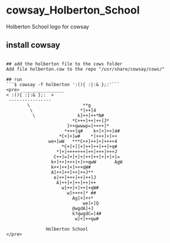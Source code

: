 # cowsay_Holberton_School
Holberton School logo for cowsay

## install cowsay
```sudo apt-get install cowsay

## add the holberton file to the cows folder
Add file holberton.cow to the repo "/usr/share/cowsay/cows/"

## run
```$ cowsay -f holberton ':(){ :|:& };:'```
<pre> ________________
< :(){ :|:& };:  >
 ----------------
        \                    **g
         \                  *]++]4
          \                k]++]++*N#
                         *C+++]++]++]J*
                       ]++qwwwp=]++++]*
                      *+++]q#    k+]+]++]4#
                    *C+]+]w#    *]+++]+]++
                we+]wW   ***C++]++]+]++++4
                     *C+]+]]+]++]++]++]+q#
                   *]+]+++++++]++]+++]+++J
                  C++]=]+]+]+]++]++]+]+]+]=
                 k+]++]+++]+]++qwW       AgW
                 k++]++]+]+++qW#
                 A]++]++]++]++J**
                  e]++]+++]++]++]J
                   A]++]+]++]++]++
                     w]++]+]++]+qW#
                       w]++++]* ##
                         Ag]+]++*
                             we]+]Q
                         @wgdA]+J
                         k?qwgdC=]4#
                          w]+]++qw#

               Holberton School
</pre>
